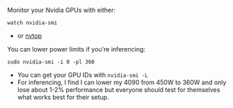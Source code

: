 Monitor your Nvidia GPUs with either:
```
watch nvidia-smi
```
* or [nvtop](https://github.com/Syllo/nvtop)

You can lower power limits if you're inferencing:
```
sudo nvidia-smi -i 0 -pl 360
```
* You can get your GPU IDs with `nvidia-smi -L`
* For inferencing, I find I can lower my 4090 from 450W to 360W and only lose about 1-2% performance but everyone should test for themselves what works best for their setup.